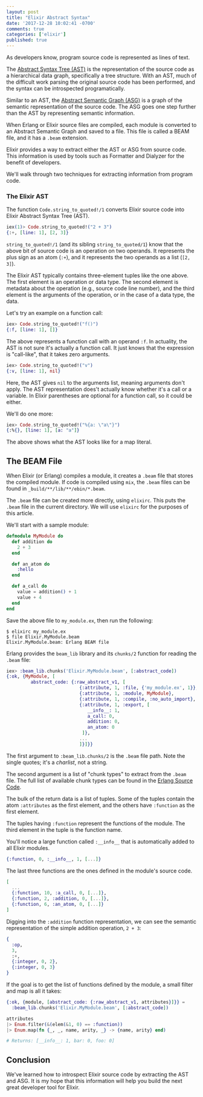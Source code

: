 ```yaml
---
layout: post
title: "Elixir Abstract Syntax"
date: '2017-12-28 10:02:41 -0700'
comments: true
categories: ['elixir']
published: true
---
```

As developers know, program source code is represented as lines of text.

The [Abstract Syntax Tree
(AST)](https://en.wikipedia.org/wiki/Abstract_syntax_tree) is the representation
of the source code as a hierarchical data graph, specifically a tree structure.
With an AST, much of the difficult work parsing the original source code has
been performed, and the syntax can be introspected programatically.

Similar to an AST, the [Abstract Semantic Graph (ASG)](https://en.wikipedia.org/wiki/Abstract_semantic_graph) is a graph of the
semantic representation of the source code. The ASG goes one step further than
the AST by representing semantic information.

<!-- more -->

When Erlang or Elixir source files are compiled, each module is converted to an
Abstract Semantic Graph and saved to a file. This file is called a BEAM file,
and it has a `.beam` extension.

Elixir provides a way to extract either the AST or ASG from source code. This
information is used by tools such as Formatter and Dialyzer for the benefit of
developers.

We'll walk through two techniques for extracting information from program code.

### The Elixir AST

The function `Code.string_to_quoted!/1` converts Elixir source code into Elixir Abstract
Syntax Tree (AST).

```elixir
iex(1)> Code.string_to_quoted!("2 + 3")
{:+, [line: 1], [2, 3]}
```

`string_to_quoted!/1` (and its sibling `string_to_quoted/1`) know that the
above bit of source code is an operation on two operands. It represents the
plus sign as an atom (`:+`), and it represents the two operands as a list
(`[2, 3]`).

The Elixir AST typically contains three-element tuples like the one above. The
first element is an operation or data type. The second element is metadata about
the operation (e.g., source code line number), and the third element is the
arguments of the operation, or in the case of a data type, the data.

Let's try an example on a function call:

```elixir
iex> Code.string_to_quoted!("f()")
{:f, [line: 1], []}
```

The above represents a function call with an operand `:f`. In actuality, the AST
is not sure it's actually a function call. It just knows that the expression
is "call-like", that it takes zero arguments.

```elixir
iex> Code.string_to_quoted!("v")
{:v, [line: 1], nil}
```

Here, the AST gives `nil` to the arguments list, meaning arguments don't apply.
The AST representation does't actually know whether it's a call or a variable.
In Elixir parentheses are optional for a function call, so it could be either.

We'll do one more:

```elixir
iex> Code.string_to_quoted!("%{a: \"a\"}")
{:%{}, [line: 1], [a: "a"]}
```

The above shows what the AST looks like for a map literal.

## The BEAM File

When Elixir (or Erlang) compiles a module, it creates a `.beam` file that
stores the compiled module. If code is compiled using `mix`, the `.beam` files
can be found in `_build/**/lib/**/ebin/*.beam`.

The `.beam` file can be created more directly, using `elixirc`.
This puts the `.beam` file in the current directory. We will
use `elixirc` for the purposes of this article.

We'll start with a sample module:

```elixir
defmodule MyModule do
  def addition do
    2 + 3
  end

  def an_atom do
    :hello
  end

  def a_call do
    value = addition() + 1
    value + 4
  end
end
```

Save the above file to `my_module.ex`, then run the following:

```
$ elixirc my_module.ex
$ file Elixir.MyModule.beam
Elixir.MyModule.beam: Erlang BEAM file
```

Erlang provides the `beam_lib` library and its `chunks/2` function for reading
the `.beam` file:

```elixir
iex> :beam_lib.chunks('Elixir.MyModule.beam', [:abstract_code])
{:ok, {MyModule, [
         abstract_code: {:raw_abstract_v1, [
                           {:attribute, 1, :file, {'my_module.ex', 1}},
                           {:attribute, 1, :module, MyModule},
                           {:attribute, 1, :compile, :no_auto_import},
                           {:attribute, 1, :export, [
                              __info__: 1,
                              a_call: 0,
                              addition: 0,
                              an_atom: 0
                            ]},
                           ...
                           ]}]}}
```

The first argument to `:beam_lib.chunks/2` is the `.beam` file path. Note the
single quotes; it's a _charlist_, not a string.

The second argument is a list of "chunk types" to extract from the `.beam` file.
The full list of available chunk types can be found in the [Erlang Source Code](https://github.com/erlang/otp/blob/master/lib/stdlib/src/beam_lib.erl#L68-L73).

The bulk of the return data is a list of tuples. Some of the tuples contain
the atom `:attributes` as the first element, and the others have `:function` as
the first element.

The tuples having `:function` represent the functions of the module. The third
element in the tuple is the function name.

You'll notice a large function called
`:__info__` that is automatically added to all Elixir modules.

```elixir
{:function, 0, :__info__, 1, [...]}
```

The last three
functions are the ones defined in the module's source code.

```elixir
[
  ...
  {:function, 10, :a_call, 0, [...]},
  {:function, 2, :addition, 0, [...]},
  {:function, 6, :an_atom, 0, [...]}
]
```

Digging into the `:addition` function representation, we can see the semantic
representation of the simple addition operation, `2 + 3`:

```elixir
{
  :op,
  3,
  :+,
  {:integer, 0, 2},
  {:integer, 0, 3}
}
```

If the goal is to get the list of functions defined by the module, a small filter and map is all it takes:

```elixir
{:ok, {module, [abstract_code: {:raw_abstract_v1, attributes}]}} =
  :beam_lib.chunks('Elixir.MyModule.beam', [:abstract_code])

attributes
|> Enum.filter(&(elem(&1, 0) == :function))
|> Enum.map(fn {_, _, name, arity, _} -> {name, arity} end)

# Returns: [__info__: 1, bar: 0, foo: 0]
```

## Conclusion

We've learned how to introspect Elixir source code by extracting the AST and
ASG. It is my hope that this information will help you build the next great
developer tool for Elixir.
